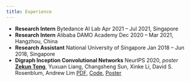 ```yaml
---
title: Experience
---
```

- **Research Intern**
    Bytedance AI Lab
    Apr 2021 – Jul 2021, Singapore
- **Research Intern**
    Alibaba DAMO Academy
    Dec 2020 – Mar 2021, Hangzhou, China
- **Research Assistant**
    National University of Singapore
    Jan 2018 – Jun 2018, Singapore
- **Digraph Inception Convolutional Networks**
    NeurIPS 2020, *poster*
    <u>**Zekun Tong**</u>, Yuxuan Liang, Changsheng Sun, Xinke Li, David S. Rosenblum, Andrew Lim
    [PDF](/attaches/digcn_nips.pdf), [Code](https://github.com/flyingtango/DiGCN), [Poster](/attaches/digcn_poster.pdf)